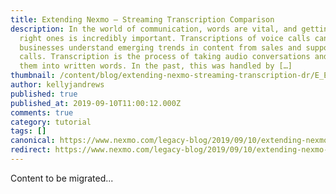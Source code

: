 ```yaml
---
title: Extending Nexmo – Streaming Transcription Comparison
description: In the world of communication, words are vital, and getting the
  right ones is incredibly important. Transcriptions of voice calls can help
  businesses understand emerging trends in content from sales and support phone
  calls. Transcription is the process of taking audio conversations and turning
  them into written words. In the past, this was handled by […]
thumbnail: /content/blog/extending-nexmo-streaming-transcription-dr/E_Extending-Nexmo_Steaming-Transcript_1200x600.jpg
author: kellyjandrews
published: true
published_at: 2019-09-10T11:00:12.000Z
comments: true
category: tutorial
tags: []
canonical: https://www.nexmo.com/legacy-blog/2019/09/10/extending-nexmo-streaming-transcription-dr
redirect: https://www.nexmo.com/legacy-blog/2019/09/10/extending-nexmo-streaming-transcription-dr
---
```


Content to be migrated...
